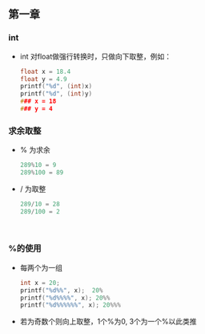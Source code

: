 ## 第一章



### int

* int 对float做强行转换时，只做向下取整，例如：

  ```c
  float x = 18.4
  float y = 4.9
  printf("%d", (int)x)
  printf("%d", (int)y)
  ### x = 18
  ### y = 4
  ```

  

### 求余取整

* % 为求余

  ```c
  289%10 = 9
  289%100 = 89			
  ```

  

* / 为取整

  ```c
  289/10 = 28
  289/100 = 2
      
     
  ```

### %的使用

* 每两个为一组

  ```c
  int x = 20;
  printf("%d%%", x);  20%
  printf("%d%%%%", x); 20%%
  printf("%d%%%%%%", x); 20%%%
  ```

* 若为奇数个则向上取整，1个%为0, 3个为一个%以此类推